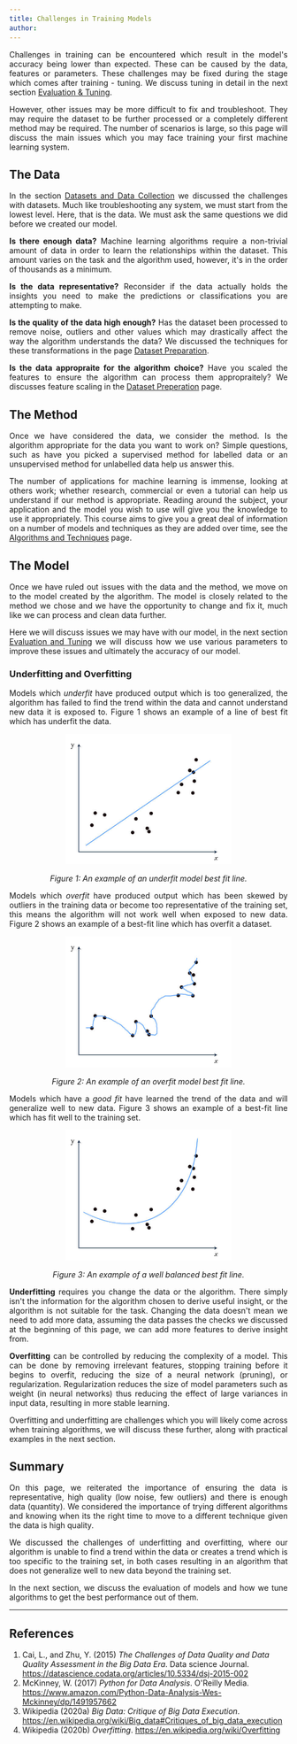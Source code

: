 ```yaml
---
title: Challenges in Training Models
author:
---
```


<style>p {text-align: justify;}</style>

Challenges in training can be encountered which result in the model's accuracy being lower than expected. These can be caused by the data, features or parameters. These challenges may be fixed during the stage which comes after training - tuning. We discuss tuning in detail in the next section <a href="/docs/model-tuning/" target="_blank">Evaluation & Tuning</a>.

However, other issues may be more difficult to fix and troubleshoot. They may require the dataset to be further processed or a completely different method may be required. The number of scenarios is large, so this page will discuss the main issues which you may face training your first machine learning system.

## The Data

In the section <a href="/docs/challenges-of-datasets/" target="_blank">Datasets and Data Collection</a> we discussed the challenges with datasets. Much like troubleshooting any system, we must start from the lowest level. Here, that is the data. We must ask the same questions we did before we created our model.

**Is there enough data?** Machine learning algorithms require a non-trivial amount of data in order to learn the relationships within the dataset. This amount varies on the task and the algorithm used, however, it's in the order of thousands as a minimum.

**Is the data representative?** Reconsider if the data actually holds the insights you need to make the predictions or classifications you are attempting to make.

**Is the quality of the data high enough?** Has the dataset been processed to remove noise, outliers and other values which may drastically affect the way the algorithm understands the data? We discussed the techniques for these transformations in the page <a href="/docs/dataset-preparation/" target="_blank">Dataset Preparation</a>.

**Is the data appropraite for the algorithm choice?** Have you scaled the features to ensure the algorithm can process them appropraitely? We discusses feature scaling in the <a href="/docs/dataset-preparation/" target="_blank">Dataset Preperation</a> page.

## The Method

Once we have considered the data, we consider the method. Is the algorithm appropriate for the data you want to work on? Simple questions, such as have you picked a supervised method for labelled data or an unsupervised method for unlabelled data help us answer this.

The number of applications for machine learning is immense, looking at others work; whether research, commercial or even a tutorial can help us understand if our method is appropriate. Reading around the subject, your application and the model you wish to use will give you the knowledge to use it appropriately. This course aims to give you a great deal of information on a number of models and techniques as they are added over time, see the <a href="/docs/introduction-to-algorithms-and-techniques/" target="_blank">Algorithms and Techniques</a> page.

## The Model

Once we have ruled out issues with the data and the method, we move on to the model created by the algorithm. The model is closely related to the method we chose and we have the opportunity to change and fix it, much like we can process and clean data further.

Here we will discuss issues we may have with our model, in the next section <a href="/docs/model-tuning/" target="_blank">Evaluation and Tuning</a> we will discuss how we use various parameters to improve these issues and ultimately the accuracy of our model.

### Underfitting and Overfitting

Models which <i>underfit</i> have produced output which is too generalized, the algorithm has failed to find the trend within the data and cannot understand new data it is exposed to. Figure 1 shows an example of a line of best fit which has underfit the data.

<div style="text-align:center;"><img src="/assets/images/training-algorithms/underfit-fit-graph.jpg" alt="." style="width:300px;"/></div>

<p style="text-align: center; font-style: italic;">Figure 1: An example of an underfit model best fit line.</p>

Models which <i>overfit</i> have produced output which has been skewed by outliers in the training data or become too representative of the training set, this means the algorithm will not work well when exposed to new data. Figure 2 shows an example of a best-fit line which has overfit a dataset.

<div style="text-align:center;"><img src="/assets/images/training-algorithms/overfit-graph.jpg" alt="." style="width:300px;"/></div>

<p style="text-align: center; font-style: italic;">Figure 2: An example of an overfit model best fit line.</p>

Models which have a <i>good fit</i> have learned the trend of the data and will generalize well to new data. Figure 3 shows an example of a best-fit line which has fit well to the training set.

<div style="text-align:center;"><img src="/assets/images/training-algorithms/well-fit-graph.jpg" alt="." style="width:300px;"/></div>

<p style="text-align: center; font-style: italic;">Figure 3: An example of a well balanced best fit line.</p>

**Underfitting** requires you change the data or the algorithm. There simply isn't the information for the algorithm chosen to derive useful insight, or the algorithm is not suitable for the task. Changing the data doesn't mean we need to add more data, assuming the data passes the checks we discussed at the beginning of this page, we can add more features to derive insight from.

**Overfitting** can be controlled by reducing the complexity of a model. This can be done by removing irrelevant features, stopping training before it begins to overfit, reducing the size of a neural network (pruning), or regularization. Regularization reduces the size of model parameters such as weight (in neural networks) thus reducing the effect of large variances in input data, resulting in more stable learning.

Overfitting and underfitting are challenges which you will likely come across when training algorithms, we will discuss these further, along with practical examples in the next section.

## Summary

On this page, we reiterated the importance of ensuring the data is representative, high quality (low noise, few outliers) and there is enough data (quantity). We considered the importance of trying different algorithms and knowing when its the right time to move to a different technique given the data is high quality.

We discussed the challenges of underfitting and overfitting, where our algorithm is unable to find a trend within the data or creates a trend which is too specific to the training set, in both cases resulting in an algorithm that does not generalize well to new data beyond the training set.

In the next section, we discuss the evaluation of models and how we tune algorithms to get the best performance out of them.

---

## References

<ol>
    
<li>Cai, L., and Zhu, Y. (2015) <i>The Challenges of Data Quality and Data Quality Assessment in the Big Data Era</i>. Data science Journal. <a href="https://datascience.codata.org/articles/10.5334/dsj-2015-002" target="_blank">https://datascience.codata.org/articles/10.5334/dsj-2015-002</a></li>

<li>McKinney, W. (2017) <i>Python for Data Analysis</i>. O'Reilly Media. <a href="https://www.amazon.com/Python-Data-Analysis-Wes-Mckinney/dp/1491957662" target="_blank">https://www.amazon.com/Python-Data-Analysis-Wes-Mckinney/dp/1491957662</a></li>    
<li>Wikipedia (2020a) <i>Big Data: Critique of Big Data Execution</i>. <a href="https://en.wikipedia.org/wiki/Big_data#Critiques_of_big_data_execution" target="_blank">https://en.wikipedia.org/wiki/Big_data#Critiques_of_big_data_execution</a></li>

<li>Wikipedia (2020b) <i>Overfitting</i>. <a href="https://en.wikipedia.org/wiki/Overfitting" target="_blank">https://en.wikipedia.org/wiki/Overfitting</a></li>


</ol>
